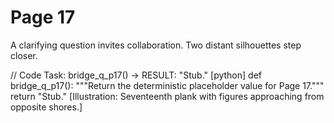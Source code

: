 # Page 17

A clarifying question invites collaboration.
Two distant silhouettes step closer.

// Code Task: bridge_q_p17() → RESULT: "Stub."
[python]
def bridge_q_p17():
    """Return the deterministic placeholder value for Page 17."""
    return "Stub."
[Illustration: Seventeenth plank with figures approaching from opposite shores.]

